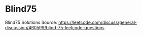 # Blind75
Blind75 Solutions
Source:
https://leetcode.com/discuss/general-discussion/460599/blind-75-leetcode-questions
